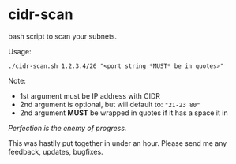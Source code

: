 # cidr-scan
bash script to scan your subnets.

Usage: 

```
./cidr-scan.sh 1.2.3.4/26 "<port string *MUST* be in quotes>"
```

Note:
* 1st argument must be IP address with CIDR
* 2nd argument is optional, but will default to: `"21-23 80"`
* 2nd argument **MUST** be wrapped in quotes if it has a space it in

_Perfection is the enemy of progress._

This was hastily put together in under an hour.
Please send me any feedback, updates, bugfixes.
